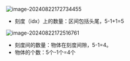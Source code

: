 

![image-20240822172734455](https://cdn.jsdelivr.net/gh/sword4869/pic1@main/images/202408221727538.png)

- 刻度（idx）上的数量：区间包括头尾，5-1+1=5

![image-20240822172516761](https://cdn.jsdelivr.net/gh/sword4869/pic1@main/images/202408221725983.png)

- 刻度间的数量：物体在刻度间隙，5-1=4。
- 物体的个数：5个-1个=4个